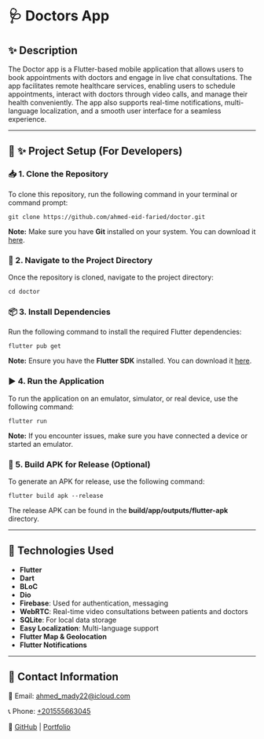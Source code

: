 🩺 Doctors App
==============

✨ Description
-------------

The Doctor app is a Flutter-based mobile application that allows users to book appointments with doctors and engage in live chat consultations. The app facilitates remote healthcare services, enabling users to schedule appointments, interact with doctors through video calls, and manage their health conveniently. The app also supports real-time notifications, multi-language localization, and a smooth user interface for a seamless experience.

* * *

🔧 ✨ Project Setup (For Developers)
-----------------------------------

### 📥 1. Clone the Repository

To clone this repository, run the following command in your terminal or command prompt:

    git clone https://github.com/ahmed-eid-faried/doctor.git

**Note:** Make sure you have **Git** installed on your system. You can download it [here](https://git-scm.com/downloads).

### 📂 2. Navigate to the Project Directory

Once the repository is cloned, navigate to the project directory:

    cd doctor

### 📦 3. Install Dependencies

Run the following command to install the required Flutter dependencies:

    flutter pub get

**Note:** Ensure you have the **Flutter SDK** installed. You can download it [here](https://docs.flutter.dev/get-started/install).

### ▶️ 4. Run the Application

To run the application on an emulator, simulator, or real device, use the following command:

    flutter run

**Note:** If you encounter issues, make sure you have connected a device or started an emulator.

### 🚀 5. Build APK for Release (Optional)

To generate an APK for release, use the following command:

    flutter build apk --release

The release APK can be found in the **build/app/outputs/flutter-apk** directory.

* * *

🔧 Technologies Used
--------------------

*   **Flutter**
*   **Dart**
*   **BLoC**
*   **Dio**
*   **Firebase**: Used for authentication, messaging
*   **WebRTC**: Real-time video consultations between patients and doctors
*   **SQLite**: For local data storage
*   **Easy Localization**: Multi-language support
*   **Flutter Map & Geolocation**
*   **Flutter Notifications**

* * *

📢 Contact Information
----------------------

📧 Email: [ahmed\_mady22@icloud.com](mailto:ahmed_mady22@icloud.com)

📞 Phone: [+201555663045](tel:+201555663045)

🔗 [GitHub](https://github.com/ahmed-eid-faried) | [Portfolio](https://ahmed-eid-faried.github.io)
